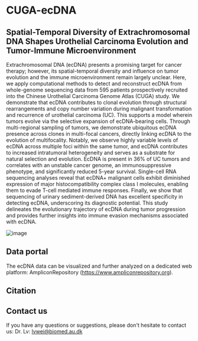 # CUGA-ecDNA
## Spatial-Temporal Diversity of Extrachromosomal DNA Shapes Urothelial Carcinoma Evolution and Tumor-Immune Microenvironment
Extrachromosomal DNA (ecDNA) presents a promising target for cancer therapy; however, its spatial-temporal diversity and influence on tumor evolution and the immune microenvironment remain largely unclear. Here, we apply computational methods to detect and reconstruct ecDNA from whole-genome sequencing data from 595 patients prospectively recruited into the Chinese Urothelial Carcinoma Genome Atlas (CUGA) study. We demonstrate that ecDNA contributes to clonal evolution through structural rearrangements and copy number variation during malignant transformation and recurrence of urothelial carcinoma (UC). This supports a model wherein tumors evolve via the selective expansion of ecDNA-bearing cells. Through multi-regional sampling of tumors, we demonstrate ubiquitous ecDNA presence across clones in multi-focal cancers, directly linking ecDNA to the evolution of multifocality. Notably, we observe highly variable levels of ecDNA across multiple foci within the same tumor, and ecDNA contributes to increased intratumoral heterogeneity and serves as a substrate for natural selection and evolution. EcDNA is present in 36% of UC tumors and correlates with an unstable cancer genome, an immunosuppressive phenotype, and significantly reduced 5-year survival. Single-cell RNA sequencing analyses reveal that ecDNA+ malignant cells exhibit diminished expression of major histocompatibility complex class I molecules, enabling them to evade T-cell mediated immune responses. Finally, we show that sequencing of urinary sediment-derived DNA has excellent specificity in detecting ecDNA, underscoring its diagnostic potential. This study delineates the evolutionary trajectory of ecDNA during tumor progression and provides further insights into immune evasion mechanisms associated with ecDNA.



![image](https://github.com/DreamLab-WeiLv/CUGA-ecDNA/assets/169130320/3c880284-6e2b-4cc5-8a0f-961c11d08cbf)


## Data portal
The ecDNA data can be visualized and further analyzed on a dedicated web platform: AmpliconRepository (https://www.ampliconrepository.org).

## Citation

## Contact us
If you have any questions or suggestions, please don't hesitate to contact us: Dr. Lv: lvwei@biomed.au.dk


